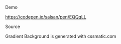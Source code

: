 Demo

https://codepen.io/salsan/pen/EQQqLL

Source

Gradient Background is generated with cssmatic.com
